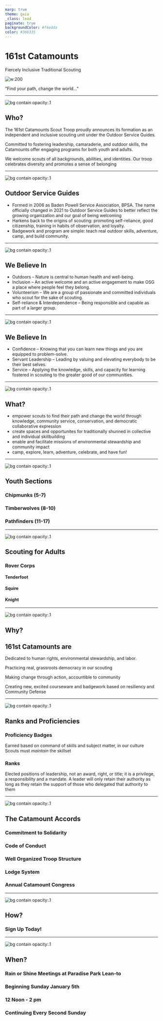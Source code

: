 ```yaml
---
marp: true
theme: gaia
_class: lead
paginate: true
backgroundColor: #f4edda
color: #366335
---
```



# 161st Catamounts

Fiercely Inclusive Traditional Scouting

![w:200 ](https://upload.wikimedia.org/wikipedia/commons/thumb/7/70/OSG_Logo.svg/1280px-OSG_Logo.svg.png)

"Find your path, change the world..."

---
![bg contain opacity:.1](https://upload.wikimedia.org/wikipedia/commons/thumb/7/70/OSG_Logo.svg/1280px-OSG_Logo.svg.png)
## Who?

The 161st Catamounts Scout Troop proudly announces its formation as an independent and inclusive scouting unit under the Outdoor Service Guides.

Committed to fostering leadership, camaraderie, and outdoor skills, the Catamounts offer engaging programs for both youth and adults.

We welcome scouts of all backgrounds, abilities, and identities. Our troop celebrates diversity and promotes a sense of belonging

---
![bg contain opacity:.1](https://upload.wikimedia.org/wikipedia/commons/thumb/7/70/OSG_Logo.svg/1280px-OSG_Logo.svg.png)
## Outdoor Service Guides

- Formed in 2006 as Baden Powell Service Association, BPSA. The name officially changed in 2021 to Outdoor Service Guides to better reflect the growing organization and our goal of being welcoming 
- Harkens back to the origins of scouting: promoting self-reliance, good citizenship, training in habits of observation, and loyalty. 
- Badgework and program are simple: teach real outdoor skills, adventure, camp, and build community.

---

![bg contain opacity:.1](https://upload.wikimedia.org/wikipedia/commons/thumb/7/70/OSG_Logo.svg/1280px-OSG_Logo.svg.png)
## We Believe In
- Outdoors – Nature is central to human health and well-being.
- Inclusion – An active welcome and an active engagement to make OSG a place where people feel they belong.
- Volunteerism – We are a group of passionate and committed individuals who scout for the sake of scouting.
- Self-reliance & Interdependence – Being responsible and capable as part of a larger group.

---
![bg contain opacity:.1](https://upload.wikimedia.org/wikipedia/commons/thumb/7/70/OSG_Logo.svg/1280px-OSG_Logo.svg.png)
## We Believe In

- Confidence – Knowing that you can learn new things and you are equipped to problem-solve.
- Servant Leadership – Leading by valuing and elevating everybody to be their best selves.
- Service – Applying the knowledge, skills, and capacity for learning fostered in scouting to the greater good of our communities.

---
![bg contain opacity:.1](https://upload.wikimedia.org/wikipedia/commons/thumb/7/70/OSG_Logo.svg/1280px-OSG_Logo.svg.png)
## What?

- empower scouts to find their path and change the world through knowledge, community service, conservation, and democratic collaborative expression 
- create spaces and opportunites for traditionally shunned in collective and individual skillbuilding
- enable and facilitate missions of environmental stewardship and community impact
- camp, explore, learn, adventure, celebrate, and have fun!

---
![bg contain opacity:.1](https://upload.wikimedia.org/wikipedia/commons/thumb/7/70/OSG_Logo.svg/1280px-OSG_Logo.svg.png)
## Youth Sections

### Chipmunks (5-7)

### Timberwolves (8-10)

### Pathfinders (11-17)


---
![bg contain opacity:.1](https://upload.wikimedia.org/wikipedia/commons/thumb/7/70/OSG_Logo.svg/1280px-OSG_Logo.svg.png)
## Scouting for Adults

### Rover Corps

#### Tenderfoot

#### Squire

#### Knight

---
![bg contain opacity:.1](https://upload.wikimedia.org/wikipedia/commons/thumb/7/70/OSG_Logo.svg/1280px-OSG_Logo.svg.png)
## Why?

## 161st Catamounts are

Dedicated to human rights, environmental stewardship, and labor.

Practicing real, grassroots democracy in our scouting

Making change through action, accountible to community

Creating new, excited courseware and badgework based on resiliency and Community Defense

---
![bg contain opacity:.1](https://upload.wikimedia.org/wikipedia/commons/thumb/7/70/OSG_Logo.svg/1280px-OSG_Logo.svg.png)
## Ranks and Proficiencies

### Proficiency Badges
Earned based on command of skills and subject matter, in our culture Scouts must *maintain* the skillset

### Ranks

Elected positions of leadership, not an award, right, or title; it is a privilege, a responsibility and a mandate. A leader will only retain their authority as long as they retain the support of those who delegated that authority to them

---
![bg contain opacity:.1](https://upload.wikimedia.org/wikipedia/commons/thumb/7/70/OSG_Logo.svg/1280px-OSG_Logo.svg.png)
## The Catamount Accords
### Commitment to Solidarity
### Code of Conduct
### Well Organized Troop Structure
### Lodge System
### Annual Catamount Congress
---
![bg contain opacity:.1](https://upload.wikimedia.org/wikipedia/commons/thumb/7/70/OSG_Logo.svg/1280px-OSG_Logo.svg.png)
## How?

### Sign Up Today!


---
![bg contain opacity:.1](https://upload.wikimedia.org/wikipedia/commons/thumb/7/70/OSG_Logo.svg/1280px-OSG_Logo.svg.png)
## When?

### Rain or Shine Meetings at Paradise Park Lean-to

### Beginning Sunday January 5th

### 12 Noon - 2 pm

### Continuing Every Second Sunday
